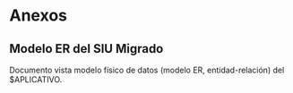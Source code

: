 # Anexos

## Modelo ER del SIU Migrado
Documento vista modelo físico de datos (modelo ER, entidad-relación) del $APLICATIVO.


